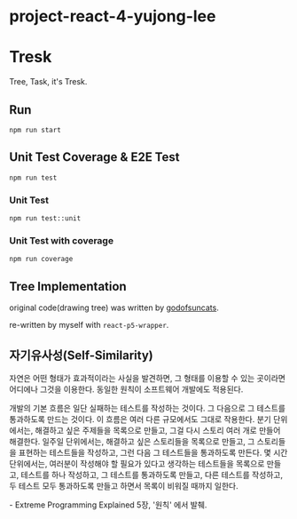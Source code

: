 # project-react-4-yujong-lee

# Tresk

Tree, Task, it's Tresk.

## Run

```
npm run start
```

## Unit Test Coverage & E2E Test

```
npm run test
```

### Unit Test

```
npm run test::unit
```

### Unit Test with coverage

```
npm run coverage
```

## Tree Implementation

original code(drawing tree) was written by [godofsuncats](https://openprocessing.org/sketch/1210577).

re-written by myself with `react-p5-wrapper`.

## 자기유사성(Self-Similarity)

자연은 어떤 형태가 효과적이라는 사실을 발견하면, 그 형태를 이용할 수 있는 곳이라면 어디에나 그것을 이용한다. 동일한 원칙이 소프트웨어 개발에도 적용된다.

개발의 기본 흐름은 일단 실패하는 테스트를 작성하는 것이다. 그 다음으로 그 테스트를 통과하도록 만드는 것이다. 이 흐름은 여러 다른 규모에서도 그대로 작용한다. 분기 단위에서는, 해결하고 싶은 주제들을 목록으로 만들고, 그걸 다시 스토리 여러 개로 만들어 해결한다. 일주일 단위에서는, 해결하고 싶은 스토리들을 목록으로 만들고, 그 스토리들을 표현하는 테스트들을 작성하고, 그런 다음 그 테스트들을 통과하도록 만든다. 몇 시간 단위에서는, 여러분이 작성해야 할 필요가 있다고 생각하는 테스트들을 목록으로 만들고, 테스트를 하나 작성하고, 그 테스트를 통과하도록 만들고, 다른 테스트를 작성하고, 두 테스트 모두 통과하도록 만들고 하면서 목록이 비워질 때까지 일한다.

\- Extreme Programming Explained 5장, '원칙' 에서 발췌.
